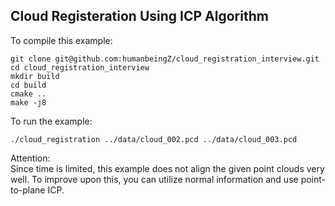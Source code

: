 ## Cloud Registeration Using ICP Algorithm


To compile this example:
```
git clone git@github.com:humanbeingZ/cloud_registration_interview.git
cd cloud_registration_interview
mkdir build
cd build
cmake ..
make -j8
```

To run the example:
```
./cloud_registration ../data/cloud_002.pcd ../data/cloud_003.pcd
```

Attention:  
Since time is limited, this example does not align the given point clouds very well. To improve upon this, you can utilize normal information and use point-to-plane ICP.  

